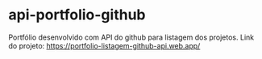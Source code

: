 # api-portfolio-github
Portfólio desenvolvido com API do github para listagem dos projetos.
Link do projeto: https://portfolio-listagem-github-api.web.app/
